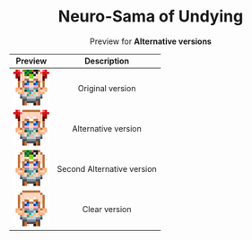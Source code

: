 <div align=center>
<h1> Neuro-Sama of Undying </h1>
<p align=center>
Preview for <b> Alternative versions </b>
</p>

| Preview | Description |
| :---: | :---: |
| ![image](/page/neuro-sama/orig.png) | Original version |
| ![image](/page/neuro-sama/alt.png) | Alternative version |
| ![image](/page/neuro-sama/alt2.png) | Second Alternative version |
| ![image](/page/neuro-sama/clear.png) | Clear version |
